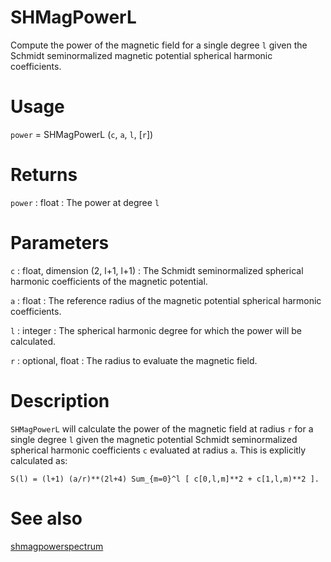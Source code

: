 # SHMagPowerL

Compute the power of the magnetic field for a single degree `l` given the Schmidt seminormalized magnetic potential spherical harmonic coefficients.

# Usage

`power` = SHMagPowerL (`c`, `a`, `l`, [`r`])

# Returns

`power` : float
:   The power at degree `l`

# Parameters

`c` : float, dimension (2, l+1, l+1)
:   The Schmidt seminormalized spherical harmonic coefficients of the magnetic potential.

`a` : float
:   The reference radius of the magnetic potential spherical harmonic coefficients.

`l` : integer
:   The spherical harmonic degree for which the power will be calculated.

`r` : optional, float
:   The radius to evaluate the magnetic field.

# Description

`SHMagPowerL` will calculate the power of the magnetic field at radius `r` for a single degree `l` given the magnetic potential Schmidt seminormalized spherical harmonic coefficients `c` evaluated at radius `a`. This is explicitly calculated as:

`S(l) = (l+1) (a/r)**(2l+4) Sum_{m=0}^l [ c[0,l,m]**2 + c[1,l,m)**2 ].`  

# See also

[shmagpowerspectrum](pyshmagpowerspectrum.html)
